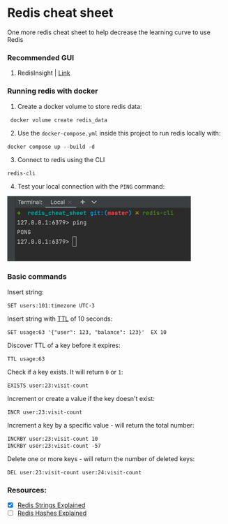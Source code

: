 # Redis cheat sheet

One more redis cheat sheet to help decrease the learning curve to use Redis

### Recommended GUI

1. RedisInsight | [Link](https://redislabs.com/redis-enterprise/redis-insight/)

### Running redis with docker

1. Create a docker volume to store redis data:

```shell
 docker volume create redis_data
```

2. Use the `docker-compose.yml` inside this project to run redis locally with:

```shell
docker compose up --build -d
```

3. Connect to redis using the CLI

```shell
redis-cli
```

4. Test your local connection with the `PING` command:

![img.png](images/redis-cli.png)

### Basic commands

Insert string:

```
SET users:101:timezone UTC-3
```

Insert string with [TTL](https://en.wikipedia.org/wiki/Time_to_live) of 10 seconds:

```
SET usage:63 '{"user": 123, "balance": 123}'  EX 10
```

Discover TTL of a key before it expires:

```
TTL usage:63
```

Check if a key exists. It will return `0` or `1`:

```
EXISTS user:23:visit-count
```

Increment or create a value if the key doesn't exist:

```
INCR user:23:visit-count
```

Increment a key by a specific value - will return the total number:

```
INCRBY user:23:visit-count 10
INCRBY user:23:visit-count -57
```

Delete one or more keys - will return the number of deleted keys:

```
DEL user:23:visit-count user:24:visit-count
```

### Resources:

- [X] [Redis Strings Explained](https://www.youtube.com/watch?v=n0LQREq4GrY&list=PLratyGi2ixLvYgh1fmCvwJwk8nc6y0gXr&index=2)
- [ ] [Redis Hashes Explained](https://www.youtube.com/watch?v=-agsJUihrWw&list=PLratyGi2ixLvYgh1fmCvwJwk8nc6y0gXr&index=2)
